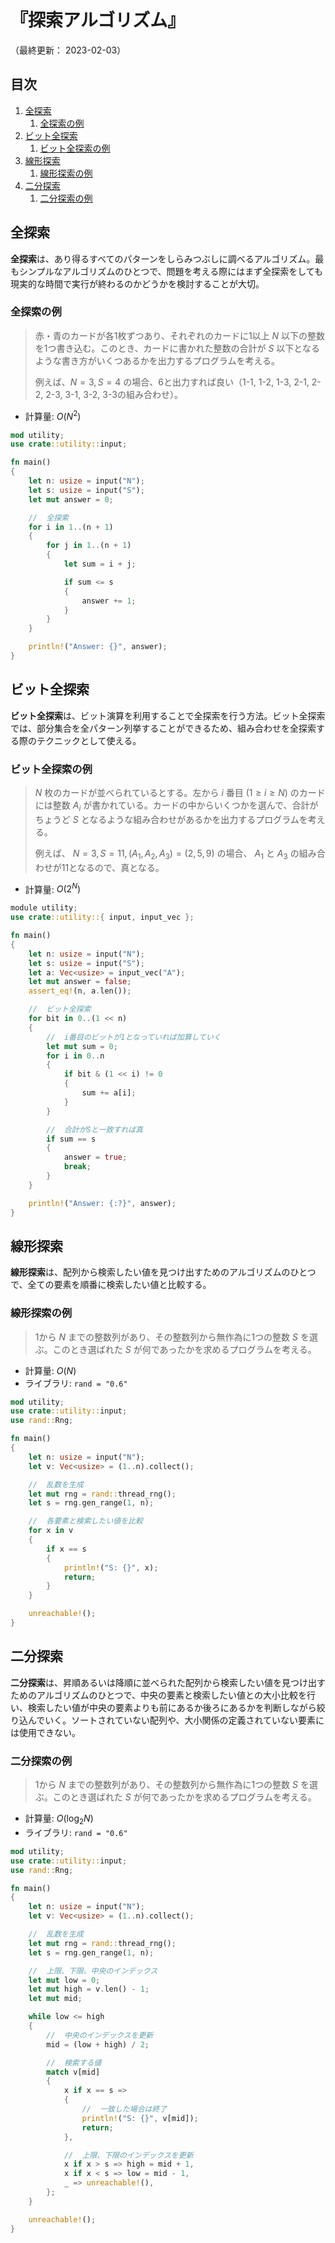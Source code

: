 # 『探索アルゴリズム』

（最終更新： 2023-02-03）


## 目次

1. [全探索](#全探索)
	1. [全探索の例](#全探索の例)
1. [ビット全探索](#ビット全探索)
	1. [ビット全探索の例](#ビット全探索の例)
1. [線形探索](#線形探索)
	1. [線形探索の例](#線形探索の例)
1. [二分探索](#二分探索)
	1. [二分探索の例](#二分探索の例)


## 全探索

**全探索**は、あり得るすべてのパターンをしらみつぶしに調べるアルゴリズム。最もシンプルなアルゴリズムのひとつで、問題を考える際にはまず全探索をしても現実的な時間で実行が終わるのかどうかを検討することが大切。

### 全探索の例

> 赤・青のカードが各1枚ずつあり、それぞれのカードに1以上 $N$ 以下の整数を1つ書き込む。このとき、カードに書かれた整数の合計が $S$ 以下となるような書き方がいくつあるかを出力するプログラムを考える。
>
> 例えば、$N = 3, S = 4$ の場合、6と出力すれば良い（1-1, 1-2, 1-3, 2-1, 2-2, 2-3, 3-1, 3-2, 3-3の組み合わせ）。

- 計算量: $O(N^2)$

```rust
mod utility;
use crate::utility::input;

fn main()
{
    let n: usize = input("N");
    let s: usize = input("S");
    let mut answer = 0;

    //  全探索
    for i in 1..(n + 1)
    {
        for j in 1..(n + 1)
        {
            let sum = i + j;

            if sum <= s
            {
                answer += 1;
            }
        }
    }

    println!("Answer: {}", answer);
}
```


## ビット全探索

**ビット全探索**は、ビット演算を利用することで全探索を行う方法。ビット全探索では、部分集合を全パターン列挙することができるため、組み合わせを全探索する際のテクニックとして使える。

### ビット全探索の例

> $N$ 枚のカードが並べられているとする。左から $i$ 番目 $(1 \geq i \geq N)$ のカードには整数 $A_i$ が書かれている。カードの中からいくつかを選んで、合計がちょうど $S$ となるような組み合わせがあるかを出力するプログラムを考える。
>
> 例えば、 $N = 3, S = 11, (A_1, A_2, A_3)=(2, 5, 9)$ の場合、 $A_1$ と $A_3$ の組み合わせが11となるので、真となる。

- 計算量: $O(2^N)$

```rust
module utility;
use crate::utility::{ input, input_vec };

fn main()
{
    let n: usize = input("N");
    let s: usize = input("S");
    let a: Vec<usize> = input_vec("A");
    let mut answer = false;
    assert_eq!(n, a.len());

    //  ビット全探索
    for bit in 0..(1 << n)
    {
        //  i番目のビットが1となっていれば加算していく
        let mut sum = 0;
        for i in 0..n
        {
            if bit & (1 << i) != 0
            {
                sum += a[i];
            }
        }

        //  合計がSと一致すれば真
        if sum == s
        {
            answer = true;
            break;
        }
    }

    println!("Answer: {:?}", answer);
}
```


## 線形探索

**線形探索**は、配列から検索したい値を見つけ出すためのアルゴリズムのひとつで、全ての要素を順番に検索したい値と比較する。

### 線形探索の例

> 1から $N$ までの整数列があり、その整数列から無作為に1つの整数 $S$ を選ぶ。このとき選ばれた $S$ が何であったかを求めるプログラムを考える。

- 計算量: $O(N)$
- ライブラリ: `rand = "0.6"`

```rust
mod utility;
use crate::utility::input;
use rand::Rng;

fn main()
{
    let n: usize = input("N");
    let v: Vec<usize> = (1..n).collect();

    //  乱数を生成
    let mut rng = rand::thread_rng();
    let s = rng.gen_range(1, n);

    //  各要素と検索したい値を比較
    for x in v
    {
        if x == s
        {
            println!("S: {}", x);
            return;
        }
    }

    unreachable!();
}
```


## 二分探索

**二分探索**は、昇順あるいは降順に並べられた配列から検索したい値を見つけ出すためのアルゴリズムのひとつで、中央の要素と検索したい値との大小比較を行い、検索したい値が中央の要素よりも前にあるか後ろにあるかを判断しながら絞り込んでいく。ソートされていない配列や、大小関係の定義されていない要素には使用できない。

### 二分探索の例

> 1から $N$ までの整数列があり、その整数列から無作為に1つの整数 $S$ を選ぶ。このとき選ばれた $S$ が何であったかを求めるプログラムを考える。

- 計算量: $O(\log_2{N})$
- ライブラリ: `rand = "0.6"`

```rust
mod utility;
use crate::utility::input;
use rand::Rng;

fn main()
{
    let n: usize = input("N");
    let v: Vec<usize> = (1..n).collect();

    //  乱数を生成
    let mut rng = rand::thread_rng();
    let s = rng.gen_range(1, n);

    //  上限、下限、中央のインデックス
    let mut low = 0;
    let mut high = v.len() - 1;
    let mut mid;

    while low <= high
    {
        //  中央のインデックスを更新
        mid = (low + high) / 2;

        //  検索する値
        match v[mid]
        {
            x if x == s =>
            {
                //  一致した場合は終了
                println!("S: {}", v[mid]);
                return;
            },

            //  上限、下限のインデックスを更新
            x if x > s => high = mid + 1,
            x if x < s => low = mid - 1,
            _ => unreachable!(),
        };
    }

    unreachable!();
}
```
